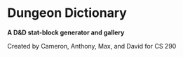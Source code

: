 # Dungeon Dictionary
__A D&D stat-block generator and gallery__

Created by Cameron, Anthony, Max, and David for CS 290
